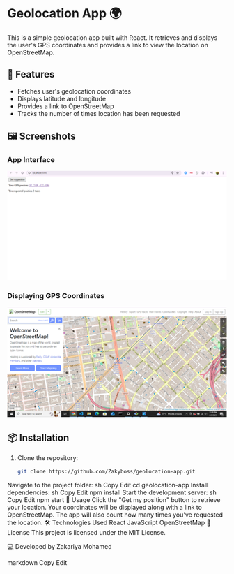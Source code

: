 # Geolocation App 🌍  

This is a simple geolocation app built with React. It retrieves and displays the user's GPS coordinates and provides a link to view the location on OpenStreetMap.  

## 🚀 Features  
- Fetches user's geolocation coordinates  
- Displays latitude and longitude  
- Provides a link to OpenStreetMap  
- Tracks the number of times location has been requested  

## 🖼️ Screenshots  
### App Interface  
![Screenshot 1](geolocator/public/Screenshot1.png)  

### Displaying GPS Coordinates  
![Screenshot 2](geolocator/public/Screenshot2.png)  

## 📦 Installation  
1. Clone the repository:  
   ```sh
   git clone https://github.com/Zakyboss/geolocation-app.git
Navigate to the project folder:
sh
Copy
Edit
cd geolocation-app
Install dependencies:
sh
Copy
Edit
npm install
Start the development server:
sh
Copy
Edit
npm start
🔧 Usage
Click the "Get my position" button to retrieve your location.
Your coordinates will be displayed along with a link to OpenStreetMap.
The app will also count how many times you've requested the location.
🛠️ Technologies Used
React
JavaScript
OpenStreetMap
📜 License
This project is licensed under the MIT License.

💻 Developed by Zakariya Mohamed

markdown
Copy
Edit
